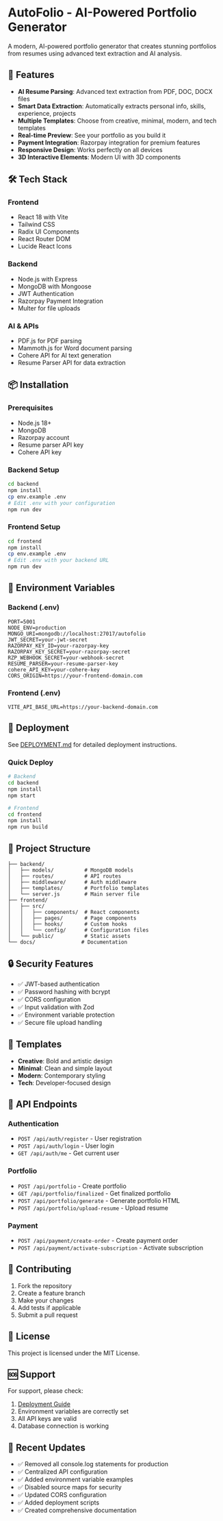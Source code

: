 # AutoFolio - AI-Powered Portfolio Generator

A modern, AI-powered portfolio generator that creates stunning portfolios from resumes using advanced text extraction and AI analysis.

## 🚀 Features

- **AI Resume Parsing**: Advanced text extraction from PDF, DOC, DOCX files
- **Smart Data Extraction**: Automatically extracts personal info, skills, experience, projects
- **Multiple Templates**: Choose from creative, minimal, modern, and tech templates
- **Real-time Preview**: See your portfolio as you build it
- **Payment Integration**: Razorpay integration for premium features
- **Responsive Design**: Works perfectly on all devices
- **3D Interactive Elements**: Modern UI with 3D components

## 🛠️ Tech Stack

### Frontend
- React 18 with Vite
- Tailwind CSS
- Radix UI Components
- React Router DOM
- Lucide React Icons

### Backend
- Node.js with Express
- MongoDB with Mongoose
- JWT Authentication
- Razorpay Payment Integration
- Multer for file uploads

### AI & APIs
- PDF.js for PDF parsing
- Mammoth.js for Word document parsing
- Cohere API for AI text generation
- Resume Parser API for data extraction

## 📦 Installation

### Prerequisites
- Node.js 18+
- MongoDB
- Razorpay account
- Resume parser API key
- Cohere API key

### Backend Setup

```bash
cd backend
npm install
cp env.example .env
# Edit .env with your configuration
npm run dev
```

### Frontend Setup

```bash
cd frontend
npm install
cp env.example .env
# Edit .env with your backend URL
npm run dev
```

## 🔧 Environment Variables

### Backend (.env)
```env
PORT=5001
NODE_ENV=production
MONGO_URI=mongodb://localhost:27017/autofolio
JWT_SECRET=your-jwt-secret
RAZORPAY_KEY_ID=your-razorpay-key
RAZORPAY_KEY_SECRET=your-razorpay-secret
RZP_WEBHOOK_SECRET=your-webhook-secret
RESUME_PARSER=your-resume-parser-key
cohere_API_KEY=your-cohere-key
CORS_ORIGIN=https://your-frontend-domain.com
```

### Frontend (.env)
```env
VITE_API_BASE_URL=https://your-backend-domain.com
```

## 🚀 Deployment

See [DEPLOYMENT.md](./DEPLOYMENT.md) for detailed deployment instructions.

### Quick Deploy

```bash
# Backend
cd backend
npm install
npm start

# Frontend
cd frontend
npm install
npm run build
```

## 📁 Project Structure

```
├── backend/
│   ├── models/          # MongoDB models
│   ├── routes/          # API routes
│   ├── middleware/      # Auth middleware
│   ├── templates/       # Portfolio templates
│   └── server.js        # Main server file
├── frontend/
│   ├── src/
│   │   ├── components/  # React components
│   │   ├── pages/       # Page components
│   │   ├── hooks/       # Custom hooks
│   │   └── config/      # Configuration files
│   └── public/          # Static assets
└── docs/               # Documentation
```

## 🔒 Security Features

- ✅ JWT-based authentication
- ✅ Password hashing with bcrypt
- ✅ CORS configuration
- ✅ Input validation with Zod
- ✅ Environment variable protection
- ✅ Secure file upload handling

## 🎨 Templates

- **Creative**: Bold and artistic design
- **Minimal**: Clean and simple layout
- **Modern**: Contemporary styling
- **Tech**: Developer-focused design

## 📱 API Endpoints

### Authentication
- `POST /api/auth/register` - User registration
- `POST /api/auth/login` - User login
- `GET /api/auth/me` - Get current user

### Portfolio
- `POST /api/portfolio` - Create portfolio
- `GET /api/portfolio/finalized` - Get finalized portfolio
- `POST /api/portfolio/generate` - Generate portfolio HTML
- `POST /api/portfolio/upload-resume` - Upload resume

### Payment
- `POST /api/payment/create-order` - Create payment order
- `POST /api/payment/activate-subscription` - Activate subscription

## 🤝 Contributing

1. Fork the repository
2. Create a feature branch
3. Make your changes
4. Add tests if applicable
5. Submit a pull request

## 📄 License

This project is licensed under the MIT License.

## 🆘 Support

For support, please check:
1. [Deployment Guide](./DEPLOYMENT.md)
2. Environment variables are correctly set
3. All API keys are valid
4. Database connection is working

## 🔄 Recent Updates

- ✅ Removed all console.log statements for production
- ✅ Centralized API configuration
- ✅ Added environment variable examples
- ✅ Disabled source maps for security
- ✅ Updated CORS configuration
- ✅ Added deployment scripts
- ✅ Created comprehensive documentation 